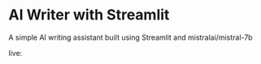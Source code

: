 # AI Writer with Streamlit 

A simple AI writing assistant built using Streamlit and mistralai/mistral-7b

live:




